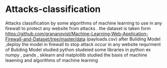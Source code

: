 # Attacks-classification
Attacks classification by some algorithms of machine learning to use in any firewall to protect any website from attacks .
the dataset is taken form https://github.com/grananqvist/Machine-Learning-Web-Application-Firewall-and-Dataset/tree/master/data (payloads.csv)
after Buliding Model ,deploy the model in firewall to stop attack occur in any website 
requrment of Buliding Model 
studied python 
studeied some libraries in python ex numpy , pands , sklearn and matplotlib
studied the basis of machine leaening and algorithms of machine learning 


